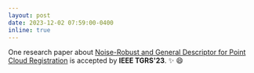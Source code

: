 ```yaml
---
layout: post
date: 2023-12-02 07:59:00-0400
inline: true
---
```



One research paper about [Noise-Robust and General Descriptor for Point Cloud Registration](https://arxiv.org/abs/2203.03382) is accepted by **IEEE TGRS'23**. :sparkles: :smile:


 
